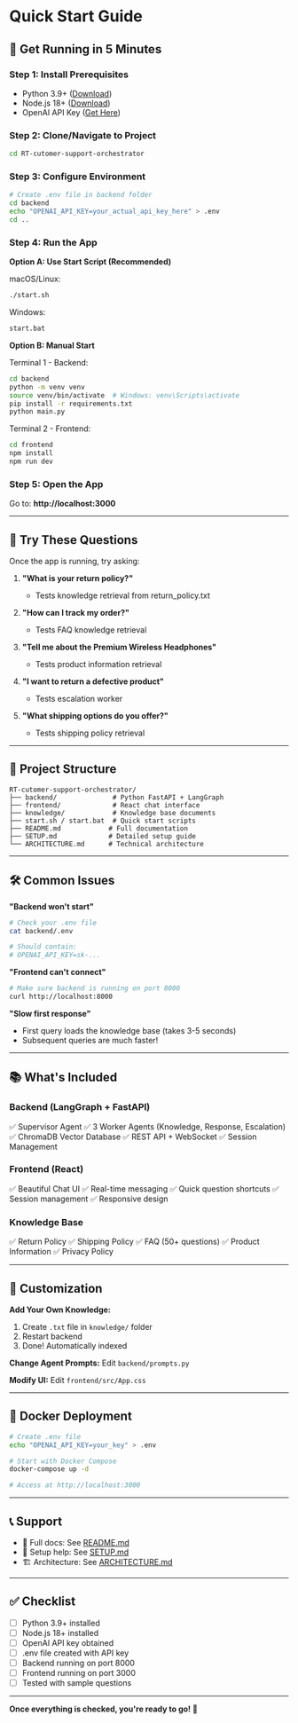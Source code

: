 # Quick Start Guide

## 🚀 Get Running in 5 Minutes

### Step 1: Install Prerequisites
- Python 3.9+ ([Download](https://www.python.org/downloads/))
- Node.js 18+ ([Download](https://nodejs.org/))
- OpenAI API Key ([Get Here](https://platform.openai.com/api-keys))

### Step 2: Clone/Navigate to Project
```bash
cd RT-cutomer-support-orchestrator
```

### Step 3: Configure Environment
```bash
# Create .env file in backend folder
cd backend
echo "OPENAI_API_KEY=your_actual_api_key_here" > .env
cd ..
```

### Step 4: Run the App

**Option A: Use Start Script (Recommended)**

macOS/Linux:
```bash
./start.sh
```

Windows:
```bash
start.bat
```

**Option B: Manual Start**

Terminal 1 - Backend:
```bash
cd backend
python -m venv venv
source venv/bin/activate  # Windows: venv\Scripts\activate
pip install -r requirements.txt
python main.py
```

Terminal 2 - Frontend:
```bash
cd frontend
npm install
npm run dev
```

### Step 5: Open the App
Go to: **http://localhost:3000**

---

## 🎯 Try These Questions

Once the app is running, try asking:

1. **"What is your return policy?"**
   - Tests knowledge retrieval from return_policy.txt

2. **"How can I track my order?"**
   - Tests FAQ knowledge retrieval

3. **"Tell me about the Premium Wireless Headphones"**
   - Tests product information retrieval

4. **"I want to return a defective product"**
   - Tests escalation worker

5. **"What shipping options do you offer?"**
   - Tests shipping policy retrieval

---

## 📁 Project Structure

```
RT-cutomer-support-orchestrator/
├── backend/              # Python FastAPI + LangGraph
├── frontend/             # React chat interface
├── knowledge/            # Knowledge base documents
├── start.sh / start.bat  # Quick start scripts
├── README.md            # Full documentation
├── SETUP.md             # Detailed setup guide
└── ARCHITECTURE.md      # Technical architecture
```

---

## 🛠️ Common Issues

**"Backend won't start"**
```bash
# Check your .env file
cat backend/.env

# Should contain:
# OPENAI_API_KEY=sk-...
```

**"Frontend can't connect"**
```bash
# Make sure backend is running on port 8000
curl http://localhost:8000
```

**"Slow first response"**
- First query loads the knowledge base (takes 3-5 seconds)
- Subsequent queries are much faster!

---

## 📚 What's Included

### Backend (LangGraph + FastAPI)
✅ Supervisor Agent
✅ 3 Worker Agents (Knowledge, Response, Escalation)
✅ ChromaDB Vector Database
✅ REST API + WebSocket
✅ Session Management

### Frontend (React)
✅ Beautiful Chat UI
✅ Real-time messaging
✅ Quick question shortcuts
✅ Session management
✅ Responsive design

### Knowledge Base
✅ Return Policy
✅ Shipping Policy
✅ FAQ (50+ questions)
✅ Product Information
✅ Privacy Policy

---

## 🎨 Customization

**Add Your Own Knowledge:**
1. Create `.txt` file in `knowledge/` folder
2. Restart backend
3. Done! Automatically indexed

**Change Agent Prompts:**
Edit `backend/prompts.py`

**Modify UI:**
Edit `frontend/src/App.css`

---

## 🐳 Docker Deployment

```bash
# Create .env file
echo "OPENAI_API_KEY=your_key" > .env

# Start with Docker Compose
docker-compose up -d

# Access at http://localhost:3000
```

---

## 📞 Support

- 📖 Full docs: See [README.md](README.md)
- 🔧 Setup help: See [SETUP.md](SETUP.md)
- 🏗️ Architecture: See [ARCHITECTURE.md](ARCHITECTURE.md)

---

## ✅ Checklist

- [ ] Python 3.9+ installed
- [ ] Node.js 18+ installed
- [ ] OpenAI API key obtained
- [ ] .env file created with API key
- [ ] Backend running on port 8000
- [ ] Frontend running on port 3000
- [ ] Tested with sample questions

---

**Once everything is checked, you're ready to go! 🎉**

